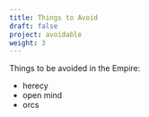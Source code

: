 ```yaml
---
title: Things to Avoid
draft: false
project: avoidable
weight: 3
---
```

Things to be avoided in the Empire:

- herecy
- open mind
- orcs